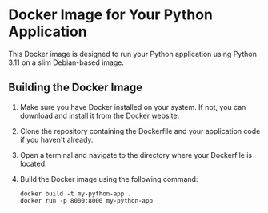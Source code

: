 # Docker Image for Your Python Application

This Docker image is designed to run your Python application using Python 3.11 on a slim Debian-based image.

## Building the Docker Image

1. Make sure you have Docker installed on your system. If not, you can download and install it from the [Docker website](https://www.docker.com/get-started).

2. Clone the repository containing the Dockerfile and your application code if you haven't already.

3. Open a terminal and navigate to the directory where your Dockerfile is located.

4. Build the Docker image using the following command:
   ```shell
   docker build -t my-python-app .
   docker run -p 8000:8000 my-python-app

